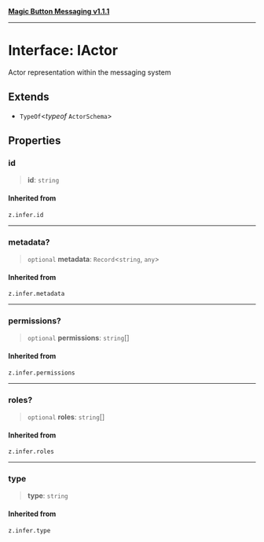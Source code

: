 [**Magic Button Messaging v1.1.1**](../README.md)

***

# Interface: IActor

Actor representation within the messaging system

## Extends

- `TypeOf`\<*typeof* `ActorSchema`\>

## Properties

### id

> **id**: `string`

#### Inherited from

`z.infer.id`

***

### metadata?

> `optional` **metadata**: `Record`\<`string`, `any`\>

#### Inherited from

`z.infer.metadata`

***

### permissions?

> `optional` **permissions**: `string`[]

#### Inherited from

`z.infer.permissions`

***

### roles?

> `optional` **roles**: `string`[]

#### Inherited from

`z.infer.roles`

***

### type

> **type**: `string`

#### Inherited from

`z.infer.type`
